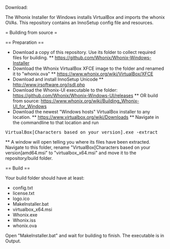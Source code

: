 Download:

The Whonix Installer for Windows installs VirtualBox and imports the whonix OVAs. This repository contains an InnoSetup config file and resources.

= Building from source =

== Preparation ==

* Download a copy of this repository. Use its folder to collect required files for building.
** https://github.com/Whonix/Whonix-Windows-Installer
* Download the Whonix VirtualBox XFCE image to the folder and renamed it to "whonix.ova"
** https://www.whonix.org/wiki/VirtualBox/XFCE
* Download and install InnoSetup Unicode
** http://www.jrsoftware.org/isdl.php
* Download the Whonix-UI executable to the folder: https://github.com/Whonix/Whonix-Windows-UI/releases
** OR build from source: https://www.whonix.org/wiki/Building_Whonix-UI_for_Windows
* Download the newest "Windows hosts" VirtualBox installer to any location. 
** https://www.virtualbox.org/wiki/Downloads
** Navigate in the commandline to that location and run 
<pre>
VirtualBox[Characters based on your version].exe -extract
</pre>
** A window will open telling you where its files have been extracted. Navigate to this folder, rename "VirtualBox[Characters based on your version]amd64.msi" to "virtualbox_x64.msi" and move it to the repository/build folder.

== Build ==

Your build folder should have at least:

* config.txt
* license.txt
* logo.ico
* MakeInstaller.bat
* virtualbox_x64.msi
* Whonix.exe
* Whonix.iss
* whonix.ova

Open "MakeInstaller.bat" and wait for building to finish. The executable is in Output.
